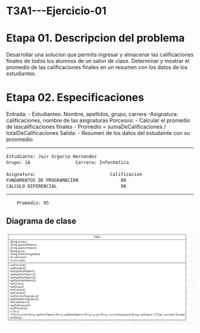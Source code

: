 # T3A1---Ejercicio-01

# Etapa 01. Descripcion del problema
Desarrollar una solucion que permita ingresar y almacenar las calificaciones finales de todos los alumnos de un salon de clase. Determinar y mostrar el promedio de las calificaciones finales en un resumen con los datos de los estudiantes.

# Etapa 02. Especificaciones 
Entrada:
        - Estudiantes: Nombre, apellidos, grupo, carrera
        -Asignatura: calificaciones, nombre de las asignaturas
Porcesos:
        - Calcular el promedio de lascalificaciones finales
        - Promedio = sumaDeCalificaciones / totalDeCalificaciones
Salida: 
        - Resumen de los datos del estudainte con su proomedio 
        
        
--------------------------------------------------------------------------------------------------------------------------------------------------------------------
    Estudiante: Jair Grgorio Hernandez
    Grupo: 1A                 Carrera: Informatica
    
    Asignatura:                            Calificacion
    FUNDAMENTOS DE PROGRAMACION                80
    CALCULO DIFERENCIAL                        90
------------------------------------------------------------------------------------------------------------------------------------------------------------------

        Promedio: 85

## Diagrama de clase
![](https://github.com/Yayusky/T3A1---Ejercicio-01/blob/main/T3A1.png?raw=true)


